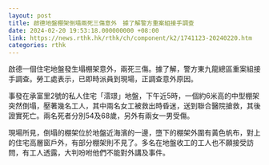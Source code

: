 ```yaml
---
layout: post
title: 啟德地盤棚架倒塌兩死三傷意外　據了解警方重案組接手調查
date: 2024-02-20 19:53:18.000000000 +08:00
link: https://news.rthk.hk/rthk/ch/component/k2/1741123-20240220.htm
categories: rthk
---
```


啟德一個住宅地盤發生塌棚架意外，兩死三傷。據了解，警方東九龍總區重案組接手調查。勞工處表示，已即時派員到現場，正調查意外原因。

事發在承富里2號的私人住宅「澐璟」地盤，下午近5時，一個約6米高的中型棚架突然倒塌，壓著幾名工人，其中兩名女工被救出時昏迷，送到聯合醫院搶救，其後證實死亡。兩名死者分別54及68歲，另外有兩女一男受傷。

現場所見，倒塌的棚架位於地盤近海濱的一邊，墮下的棚架外圍有黃色帆布，對上的住宅高層窗戶外，有部分棚架則不見了。多名在地盤收工的工人也不願接受訪問，有工人透露，大判吩咐他們不能對外講及事件。
